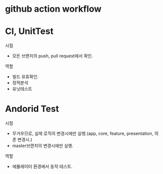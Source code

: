 # github action workflow

# CI, UnitTest
시점
- 모든 브랜치의 push, pull request에서 확인.

역할
- 빌드 유효확인. 
- 정적분석 
- 유닛테스트

# Andorid Test
시점
- 무거우므로, 실제 로직의 변경시에만 실행.(app, core, feature, presentation, 의존 변경시.)
- master브랜치의 변경시에만 실행.

역할
- 에뮬레이터 환경에서 동작 테스트.

